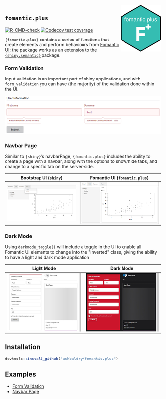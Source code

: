 <img src="man/figures/hexsticker.png" align="right" alt="Hex sticker of fomantic.plus package" width="130" />

## `fomantic.plus`

<!-- badges: start -->
[![R-CMD-check](https://github.com/ashbaldry/fomantic.plus/workflows/R-CMD-check/badge.svg)](https://github.com/ashbaldry/fomantic.plus/actions)
[![Codecov test coverage](https://app.codecov.io/gh/ashbaldry/fomantic.plus/branch/main/graph/badge.svg)](https://codecov.io/gh/ashbaldry/fomantic.plus?branch=main)
<!-- badges: end -->

`{fomantic.plus}` contains a series of functions that create elements and perform behaviours from [Fomantic UI](https://fomantic-ui.com/); the package works as an extension to the [`{shiny.semantic}`](https://github.com/Appsilon/shiny.semantic/) package.

### Form Validation

Input validation is an important part of shiny applications, and with `form_validation` you can have (the majority) of the validation done within the UI.

![](vignettes/invalid_inline_input.png)

### Navbar Page

Similar to `{shiny}`'s navbarPage, `{fomantic.plus}` includes the ability to create a page with a navbar, along with the options to show/hide tabs, and change to a specific tab on the server-side.

Bootstrap UI (`shiny`)             |  Fomantic UI (`fomantic.plus`)
:-------------------------:|:-------------------------:
![](man/figures/shiny_navbar_page.png)  |  ![](man/figures/fomantic_navbar_page.png)

### Dark Mode

Using `darkmode_toggle()` will include a toggle in the UI to enable all Fomantic UI elements to change into the "inverted" class, giving the ability to have a light and dark mode application

Light Mode            |  Dark Mode
:-------------------------:|:-------------------------:
![](man/figures/darkmode_light.jpg)  |  ![](man/figures/darkmode_dark.jpg)

## Installation

```r
devtools::install_github("ashbaldry/fomantic.plus")
```

## Examples

- [Form Validation](https://github.com/ashbaldry/fomantic.plus/tree/main/inst/examples/form_validation)
- [Navbar Page](https://github.com/ashbaldry/fomantic.plus/tree/main/inst/examples/navbar_page)
